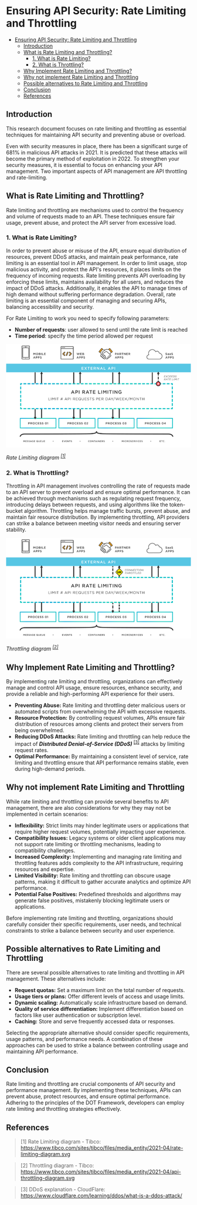# Ensuring API Security: Rate Limiting and Throttling

- [Ensuring API Security: Rate Limiting and Throttling](#ensuring-api-security-rate-limiting-and-throttling)
  - [Introduction](#introduction)
  - [What is Rate Limiting and Throttling?](#what-is-rate-limiting-and-throttling)
    - [1. What is Rate Limiting?](#1-what-is-rate-limiting)
    - [2. What is Throttling?](#2-what-is-throttling)
  - [Why Implement Rate Limiting and Throttling?](#why-implement-rate-limiting-and-throttling)
  - [Why not implement Rate Limiting and Throttling](#why-not-implement-rate-limiting-and-throttling)
  - [Possible alternatives to Rate Limiting and Throttling](#possible-alternatives-to-rate-limiting-and-throttling)
  - [Conclusion](#conclusion)
  - [References](#references)


## Introduction
This research document focuses on rate limiting and throttling as essential techniques for maintaining API security and preventing abuse or overload. 
<br>

Even with security measures in place, there has been a significant surge of 681% in malicious API attacks in 2021. It is predicted that these attacks will become the primary method of exploitation in 2022. To strengthen your security measures, it is essential to focus on enhancing your API management. Two important aspects of API management are API throttling and rate-limiting. 
<br>

## What is Rate Limiting and Throttling?

Rate limiting and throttling are mechanisms used to control the frequency and volume of requests made to an API. These techniques ensure fair usage, prevent abuse, and protect the API server from excessive load.

### 1. What is Rate Limiting?

In order to prevent abuse or misuse of the API, ensure equal distribution of resources, prevent DDoS attacks, and maintain peak performance, rate limiting is an essential tool in API management. In order to limit usage, stop malicious activity, and protect the API's resources, it places limits on the frequency of incoming requests. Rate limiting prevents API overloading by enforcing these limits, maintains availability for all users, and reduces the impact of DDoS attacks. Additionally, it enables the API to manage times of high demand without suffering performance degradation. Overall, rate limiting is an essential component of managing and securing APIs, balancing accessibility and security.

<!-- Rate limiting sets restrictions on the number of requests a client or user can make within a specific time frame. It helps maintain optimal resource allocation, performance, and availability of the API. -->

For Rate Limiting to work you need to specify following parameters:
- **Number of requests**: user allowed to send until the rate limit is reached
- **Time period**: specify the time period allowed per request

![Rate Limiting](./imgs/rate-limiting-diagram.png)

*Rate Limiting diagram <sup>[[1]](#rate-limiting-diagram)</sup>*



### 2. What is Throttling?

Throttling in API management involves controlling the rate of requests made to an API server to prevent overload and ensure optimal performance. It can be achieved through mechanisms such as regulating request frequency, introducing delays between requests, and using algorithms like the token-bucket algorithm. Throttling helps manage traffic bursts, prevent abuse, and maintain fair resource distribution. By implementing throttling, API providers can strike a balance between meeting visitor needs and ensuring server stability.

![Throttling](./imgs/api-throttling-diagram.png)

*Throttling diagram <sup>[[2]](#throttling-diagram)</sup>*

## Why Implement Rate Limiting and Throttling?

By implementing rate limiting and throttling, organizations can effectively manage and control API usage, ensure resources, enhance security, and provide a reliable and high-performing API experience for their users.

- **Preventing Abuse:** Rate limiting and throttling deter malicious users or automated scripts from overwhelming the API with excessive requests.
- **Resource Protection:** By controlling request volumes, APIs ensure fair distribution of resources among clients and protect their servers from being overwhelmed.
- **Reducing DDoS Attacks:** Rate limiting and throttling can help reduce the impact of ***Distributed Denial-of-Service (DDoS)*** <sup>[[3]](#ddos)</sup> attacks by limiting request rates.
- **Optimal Performance:** By maintaining a consistent level of service, rate limiting and throttling ensure that API performance remains stable, even during high-demand periods.

## Why not implement Rate Limiting and Throttling

While rate limiting and throttling can provide several benefits to API management, there are also considerations for why they may not be implemented in certain scenarios:

- **Inflexibility:** Strict limits may hinder legitimate users or applications that require higher request volumes, potentially impacting user experience.
- **Compatibility Issues:** Legacy systems or older client applications may not support rate limiting or throttling mechanisms, leading to compatibility challenges.
- **Increased Complexity:** Implementing and managing rate limiting and throttling features adds complexity to the API infrastructure, requiring resources and expertise.
- **Limited Visibility:** Rate limiting and throttling can obscure usage patterns, making it difficult to gather accurate analytics and optimize API performance.
- **Potential False Positives:** Predefined thresholds and algorithms may generate false positives, mistakenly blocking legitimate users or applications.

Before implementing rate limiting and throttling, organizations should carefully consider their specific requirements, user needs, and technical constraints to strike a balance between security and user experience.

## Possible alternatives to Rate Limiting and Throttling

There are several possible alternatives to rate limiting and throttling in API management. These alternatives include:

- **Request quotas:** Set a maximum limit on the total number of requests.
- **Usage tiers or plans:** Offer different levels of access and usage limits.
- **Dynamic scaling:** Automatically scale infrastructure based on demand.
- **Quality of service differentiation:** Implement differentiation based on factors like user authentication or subscription level.
- **Caching:** Store and serve frequently accessed data or responses.

Selecting the appropriate alternative should consider specific requirements, usage patterns, and performance needs. A combination of these approaches can be used to strike a balance between controlling usage and maintaining API performance.

## Conclusion

Rate limiting and throttling are crucial components of API security and performance management. By implementing these techniques, APIs can prevent abuse, protect resources, and ensure optimal performance. Adhering to the principles of the DOT Framework, developers can employ rate limiting and throttling strategies effectively.

## References

> [1] <a name="rate-limiting-diagram"></a> Rate Limiting diagram - Tibco: https://www.tibco.com/sites/tibco/files/media_entity/2021-04/rate-limiting-diagram.svg

> [2] <a name="throttling-diagram"></a> Throttling diagram - Tibco: https://www.tibco.com/sites/tibco/files/media_entity/2021-04/api-throttling-diagram.svg

> [3] <a name="ddos"></a> DDoS explanation - CloudFlare: https://www.cloudflare.com/learning/ddos/what-is-a-ddos-attack/



